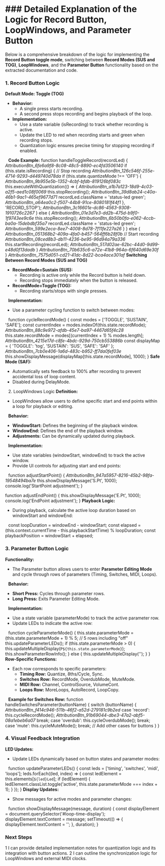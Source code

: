 # ### Detailed Explanation of the Logic for Record Button, LoopWindows, and Parameter Button
Below is a comprehensive breakdown of the logic for implementing the **Record Button toggle mode**, switching between **Record Modes (SUS and TOG)**, **LoopWindows**, and the **Parameter Button** functionality based on the extracted documentation and code.
### 1. Record Button Logic
**Default Mode: Toggle (TOG)**
* **Behavior:**
  * A single press starts recording.
  * A second press stops recording and begins playback of the loop.
* **Implementation:**
  * Use a state variable (isRecording) to track whether recording is active.
  * Update the LED to red when recording starts and green when recording stops.
  * Quantization logic ensures precise timing for stopping recording if enabled.

⠀**Code Example:**
function handleToggleRecord(recordLed) { *AttributionBtn_6fe6a9f8-8c08-48c5-8890-ec4fd3506140*
    if (this.state.isRecording) {
        // Stop recording *AttributionBtn_126c546f-255e-4714-9293-d449740d78da*
        if (this.state.quantizeMode !== 'OFF') { *AttributionBtn_9b955e5b-1352-4cbf-bfdb-819126bf083c*
            this.executeWithQuantization(() => { *AttributionBtn_a1b7a123-18d9-4c03-a2f5-aed1c08f0069*
                this.stopRecording(); *AttributionBtn_39d8ab24-c40a-46b1-9ac1-465ef9677d71*
                recordLed.className = 'status-led green'; *AttributionBtn_a64ea0c2-f507-44b8-91ce-8080181f44f1*
            }, 'RECORD_STOP'); *AttributionBtn_3c16601e-dc86-4563-9308-1910726c2267*
        } else { *AttributionBtn_01e3d7e3-dd2b-475d-b9f0-1f9743ee9c6e*
            this.stopRecording(); *AttributionBtn_6b50b0fa-e062-4ccb-ba0a-15debdbf35a7*
            recordLed.className = 'status-led green'; *AttributionBtn_599e2eca-8ee7-4008-8d78-7f11fe227a26*
        }
    } else { *AttributionBtn_051368b2-409a-4fa0-b457-564ff6b28f0b*
        // Start recording *AttributionBtn_08ced8b3-db11-4236-be95-96d94a79a336*
        this.startRecording(recordLed); *AttributionBtn_517d02ae-62bc-44d0-9d99-e48d0f13dadb*
    } *AttributionBtn_70b635c6-a72e-41b8-964a-6f640d69e30f*
} *AttributionBtn_7575d051-cd21-41dc-8d22-bca4ace301af*
**Switching Between Record Modes (SUS and TOG)**
* **RecordMode=Sustain (SUS):**
  * Recording is active only while the Record button is held down.
  * Recording stops immediately when the button is released.
* **RecordMode=Toggle (TOG):**
  * Recording starts/stops with single presses.

⠀**Implementation:**
* Use a parameter cycling function to switch between modes:

⠀function cycleRecordMode() {
    const modes = ['TOGGLE', 'SUSTAIN', 'SAFE'];
    const currentIndex = modes.indexOf(this.state.recordMode); *AttributionBtn_88c9e972-afdb-45e7-ba97-4467d65f4c28*
    this.state.recordMode = modes[(currentIndex + 1) % modes.length]; *AttributionBtn_4215e17d-c8fe-4bdc-929d-750cb553886b*
    const displayMap = { 'TOGGLE': 'tog', 'SUSTAIN': 'SUS', 'SAFE': 'SAF' }; *AttributionBtn_7cb0e406-1a6d-483c-b952-ff7da0fef03e*
    this.showDisplayMessage(displayMap[this.state.recordMode], 1000);
}
**Safe Mode (SAF):**
* Automatically sets feedback to 100% after recording to prevent accidental loss of loop content.
* Disabled during DelayMode.

⠀2. LoopWindows Logic
**Definition:**
* LoopWindows allow users to define specific start and end points within a loop for playback or editing.

⠀**Behavior:**
* **WindowStart:** Defines the beginning of the playback window.
* **WindowEnd:** Defines the end of the playback window.
* **Adjustments:** Can be dynamically updated during playback.

⠀**Implementation:**
* Use state variables (windowStart, windowEnd) to track the active window.
* Provide UI controls for adjusting start and end points:

⠀function adjustStartPoint() { *AttributionBtn_947a5957-8216-45b2-98fa-19548494ba7e*
    this.showDisplayMessage('S.Pt', 1000);
    console.log('StartPoint adjustment');
}

function adjustEndPoint() {
    this.showDisplayMessage('E.Pt', 1000);
    console.log('EndPoint adjustment');
}
**Playback Logic:**
* During playback, calculate the active loop duration based on windowStart and windowEnd:

⠀const loopDuration = windowEnd - windowStart;
const elapsed = (this.context.currentTime - this.playbackStartTime) % loopDuration;
const playbackPosition = windowStart + elapsed;
### 3. Parameter Button Logic
**Functionality:**
* The Parameter button allows users to enter **Parameter Editing Mode** and cycle through rows of parameters (Timing, Switches, MIDI, Loops).

⠀**Behavior:**
* **Short Press:** Cycles through parameter rows.
* **Long Press:** Exits Parameter Editing Mode.

⠀**Implementation:**
* Use a state variable (parameterMode) to track the active parameter row.
* Update LEDs to indicate the active row:

⠀function cycleParameterMode() {
    this.state.parameterMode = (this.state.parameterMode + 1) % 5; // 5 rows including "off"
    this.updateParameterLEDs();
    if (this.state.parameterMode > 0) {
        this.updateMultipleDisplay(`P${this.state.parameterMode}`);
        this.showParameterRowInfo();
    } else {
        this.updateMultipleDisplay('');
    }
}
**Row-Specific Functions:**
* Each row corresponds to specific parameters:
  * **Timing Row:** Quantize, 8ths/Cycle, Sync.
  * **Switches Row:** RecordMode, OverdubMode, MuteMode.
  * **MIDI Row:** Channel, ControlSource, VolumeCont.
  * **Loops Row:** MoreLoops, AutoRecord, LoopCopy.

⠀**Example for Switches Row:**
function handleSwitchesParameter(buttonName) {
    switch (buttonName) { *AttributionBtn_f414c946-511b-46f2-a52d-279181c9b2ed*
        case 'record':
            this.cycleRecordMode(); *AttributionBtn_91b69044-dbe3-47a2-abf5-08a1ebeb6a07*
            break;
        case 'overdub':
            this.cycleOverdubMode();
            break;
        case 'mute':
            this.cycleMuteMode();
            break;
        // Add other cases for buttons
    }
}
### 4. Visual Feedback Integration
**LED Updates:**
* Update LEDs dynamically based on button states and parameter modes:

⠀function updateParameterLEDs() {
    const leds = ['timing', 'switches', 'midi', 'loops'];
    leds.forEach((led, index) => {
        const ledElement = this.elements[`${led}Led`];
        if (ledElement) {
            ledElement.classList.toggle('active', this.state.parameterMode === index + 1);
        }
    });
}
**Display Updates:**
* Show messages for active modes and parameter changes:

⠀function showDisplayMessage(message, duration) {
    const displayElement = document.querySelector('#loop-time-display');
    displayElement.textContent = message;
    setTimeout(() => {
        displayElement.textContent = '';
    }, duration);
}
### Next Steps
1 I can provide detailed implementation notes for quantization logic and its integration with button actions.
2 I can outline the synchronization logic for LoopWindows and external MIDI clocks.
